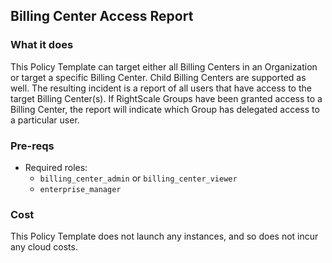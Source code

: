 ## Billing Center Access Report

### What it does

This Policy Template can target either all Billing Centers in an Organization or target a specific Billing Center.  Child Billing Centers are supported as well.  The resulting incident is a report of all users that have access to the target Billing Center(s).  If RightScale Groups have been granted access to a Billing Center, the report will indicate which Group has delegated access to a particular user.

### Pre-reqs

- Required roles:
  - `billing_center_admin` or `billing_center_viewer`
  - `enterprise_manager`

### Cost

This Policy Template does not launch any instances, and so does not incur any cloud costs.
